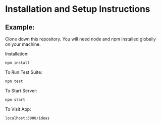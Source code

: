 # Installation and Setup Instructions
## Example:
Clone down this repository. You will need node and npm installed globally on your machine.

Installation:

```bash
npm install
```

To Run Test Suite:

```bash
npm test
```

To Start Server:

```bash
npm start
```

To Visit App:

```bash
localhost:3000/ideas
```
